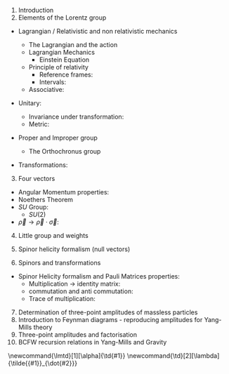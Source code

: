 
1. Introduction
2. Elements of the Lorentz group
  * Lagrangian / Relativistic and non relativistic mechanics
    * The Lagrangian and the action
    * Lagrangian Mechanics
      * Einstein Equation
    * Principle of relativity
      * Reference frames:
      * Intervals:
    * Associative:

  * Unitary:
    * Invariance under transformation:
    * Metric:
  * Proper and Improper group
    * The Orthochronus group
  * Transformations:


3. Four vectors
  * Angular Momentum properties:
  * Noethers Theorem
  * $SU$ Group:
    * $SU(2)$
  * $\vec{\rho} \to \vec{\rho}\cdot\vec{\sigma}$:

4. Little group and weights

5. Spinor helicity formalism (null vectors)
6. Spinors and transformations
  * Spinor Helicity formalism and Pauli Matrices properties:
    * Multiplication $\to$ identity matrix:
    * commutation and anti commutation:
    * Trace of multiplication:



7. Determination of three-point amplitudes of massless particles
8. Introduction to Feynman diagrams - reproducing amplitudes for Yang-Mills theory
9. Three-point amplitudes and factorisation
10. BCFW recursion relations in Yang-Mills and Gravity



\newcommand{\lmtd}[1][\alpha]{\td{#1}}
\newcommand{\td}[2][\lambda]{\tilde{{#1}}_{\dot{#2}}}
